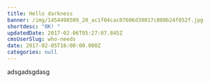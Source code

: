 ```yaml
---
title: Hello darkness
banner: /img/1454498509_20_ac1f04cac07606d39017c080b24f052f.jpg
shortdesc: "OK! "
updatedDate: 2017-02-06T05:27:07.845Z
cmsUserSlug: who-needs
date: 2017-02-05T16:00:00.000Z
categories: null
---
```


adsgadsgdasg